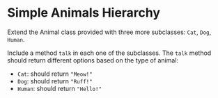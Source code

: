 # Simple Animals Hierarchy

Extend the Animal class provided with three more subclasses: `Cat`, `Dog`, `Human`.

Include a method `talk` in each one of the subclasses. The `talk` method should return different options based on the type of animal:

* `Cat`: should return `"Meow!"`
* `Dog`: should return `"Ruff!"`
* `Human`: should return `"Hello!"`

